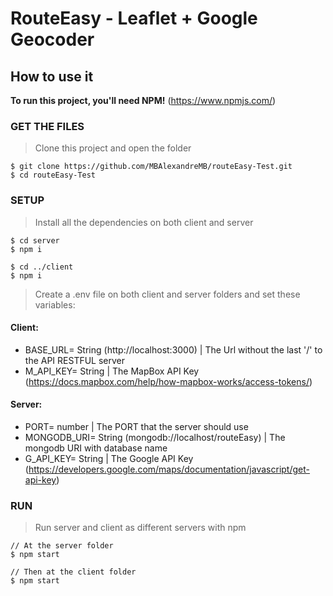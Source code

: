 # RouteEasy - Leaflet + Google Geocoder

## How to use it
**To run this project, you'll need NPM!**
(https://www.npmjs.com/)

### GET THE FILES
> Clone this project and open the folder
```shell
$ git clone https://github.com/MBAlexandreMB/routeEasy-Test.git
$ cd routeEasy-Test
```

### SETUP
> Install all the dependencies on both client and server
```shell
$ cd server
$ npm i

$ cd ../client
$ npm i
```
> Create a .env file on both client and server folders and set these variables:
#### Client:
  - BASE_URL= String (http://localhost:3000) | The Url without the last '/' to the API RESTFUL server
  - M_API_KEY= String | The MapBox API Key (https://docs.mapbox.com/help/how-mapbox-works/access-tokens/)
  
#### Server:
  - PORT= number | The PORT that the server should use
  - MONGODB_URI= String (mongodb://localhost/routeEasy) | The mongodb URI with database name
  - G_API_KEY= String | The Google API Key (https://developers.google.com/maps/documentation/javascript/get-api-key)


### RUN
> Run server and client as different servers with npm
```shell
// At the server folder
$ npm start

// Then at the client folder
$ npm start
```
